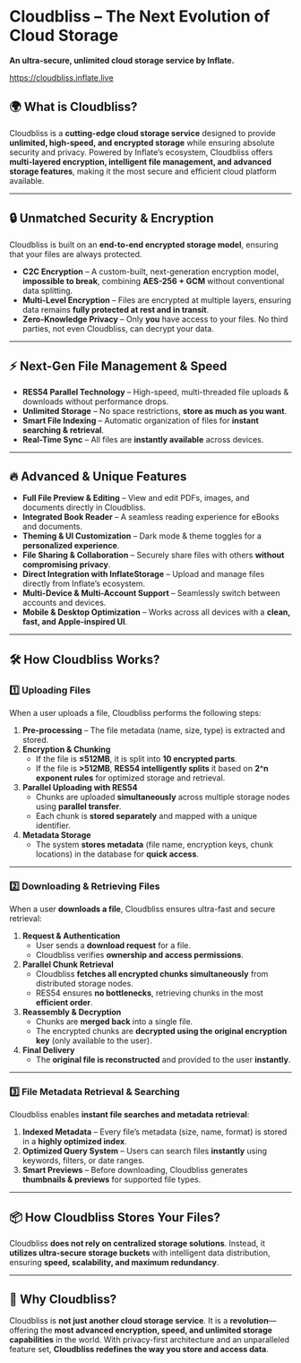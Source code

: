 # **Cloudbliss – The Next Evolution of Cloud Storage**  
**An ultra-secure, unlimited cloud storage service by Inflate.**  

https://cloudbliss.inflate.live

## 🌍 **What is Cloudbliss?**  
Cloudbliss is a **cutting-edge cloud storage service** designed to provide **unlimited, high-speed, and encrypted storage** while ensuring absolute security and privacy. Powered by Inflate’s ecosystem, Cloudbliss offers **multi-layered encryption, intelligent file management, and advanced storage features**, making it the most secure and efficient cloud platform available.  

---

## 🔒 **Unmatched Security & Encryption**  
Cloudbliss is built on an **end-to-end encrypted storage model**, ensuring that your files are always protected.  

- **C2C Encryption** – A custom-built, next-generation encryption model, **impossible to break**, combining **AES-256 + GCM** without conventional data splitting.  
- **Multi-Level Encryption** – Files are encrypted at multiple layers, ensuring data remains **fully protected at rest and in transit**.  
- **Zero-Knowledge Privacy** – Only **you** have access to your files. No third parties, not even Cloudbliss, can decrypt your data.  

---

## ⚡ **Next-Gen File Management & Speed**  
- **RES54 Parallel Technology** – High-speed, multi-threaded file uploads & downloads without performance drops.  
- **Unlimited Storage** – No space restrictions, **store as much as you want**.  
- **Smart File Indexing** – Automatic organization of files for **instant searching & retrieval**.  
- **Real-Time Sync** – All files are **instantly available** across devices.  

---

## 🔥 **Advanced & Unique Features**  
- **Full File Preview & Editing** – View and edit PDFs, images, and documents directly in Cloudbliss.  
- **Integrated Book Reader** – A seamless reading experience for eBooks and documents.  
- **Theming & UI Customization** – Dark mode & theme toggles for a **personalized experience**.  
- **File Sharing & Collaboration** – Securely share files with others **without compromising privacy**.  
- **Direct Integration with InflateStorage** – Upload and manage files directly from Inflate’s ecosystem.  
- **Multi-Device & Multi-Account Support** – Seamlessly switch between accounts and devices.  
- **Mobile & Desktop Optimization** – Works across all devices with a **clean, fast, and Apple-inspired UI**.  

---

## 🛠 **How Cloudbliss Works?**  

### 1️⃣ **Uploading Files**  
When a user uploads a file, Cloudbliss performs the following steps:  
1. **Pre-processing** – The file metadata (name, size, type) is extracted and stored.  
2. **Encryption & Chunking**  
   - If the file is **≤512MB**, it is split into **10 encrypted parts**.  
   - If the file is **>512MB**, **RES54 intelligently splits** it based on **2^n exponent rules** for optimized storage and retrieval.  
3. **Parallel Uploading with RES54**  
   - Chunks are uploaded **simultaneously** across multiple storage nodes using **parallel transfer**.  
   - Each chunk is **stored separately** and mapped with a unique identifier.  
4. **Metadata Storage**  
   - The system **stores metadata** (file name, encryption keys, chunk locations) in the database for **quick access**.  

---

### 2️⃣ **Downloading & Retrieving Files**  
When a user **downloads a file**, Cloudbliss ensures ultra-fast and secure retrieval:  
1. **Request & Authentication**  
   - User sends a **download request** for a file.  
   - Cloudbliss verifies **ownership and access permissions**.  
2. **Parallel Chunk Retrieval**  
   - Cloudbliss **fetches all encrypted chunks simultaneously** from distributed storage nodes.  
   - RES54 ensures **no bottlenecks**, retrieving chunks in the most **efficient order**.  
3. **Reassembly & Decryption**  
   - Chunks are **merged back** into a single file.  
   - The encrypted chunks are **decrypted using the original encryption key** (only available to the user).  
4. **Final Delivery**  
   - The **original file is reconstructed** and provided to the user **instantly**.  

---

### 3️⃣ **File Metadata Retrieval & Searching**  
Cloudbliss enables **instant file searches and metadata retrieval**:  
1. **Indexed Metadata** – Every file’s metadata (size, name, format) is stored in a **highly optimized index**.  
2. **Optimized Query System** – Users can search files **instantly** using keywords, filters, or date ranges.  
3. **Smart Previews** – Before downloading, Cloudbliss generates **thumbnails & previews** for supported file types.  

---

## 📦 **How Cloudbliss Stores Your Files?**  
Cloudbliss **does not rely on centralized storage solutions**. Instead, it **utilizes ultra-secure storage buckets** with intelligent data distribution, ensuring **speed, scalability, and maximum redundancy**.  

---

## 🚀 **Why Cloudbliss?**  
Cloudbliss is **not just another cloud storage service**. It is a **revolution**—offering the **most advanced encryption, speed, and unlimited storage capabilities** in the world. With privacy-first architecture and an unparalleled feature set, **Cloudbliss redefines the way you store and access data**.

